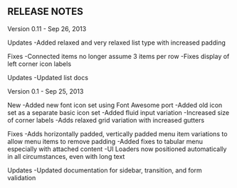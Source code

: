 RELEASE NOTES
--------------


Version 0.11 - Sep 26, 2013

Updates
-Added relaxed and very relaxed list type with increased padding

Fixes
-Connected items no longer assume 3 items per row
-Fixes display of left corner icon labels

Updates
-Updated list docs

Version 0.1 - Sep 25, 2013

New
-Added new font icon set using Font Awesome port
-Added old icon set as a separate basic icon set
-Added fluid input variation
-Increased size of corner labels
-Adds relaxed grid variation with increased gutters

Fixes
-Adds horizontally padded, vertically padded menu item variations to allow menu items to remove padding
-Added fixes to tabular menu especially with attached content
-UI Loaders now positioned automatically in all circumstances, even with long text

Updates
-Updated documentation for sidebar, transition, and form validation